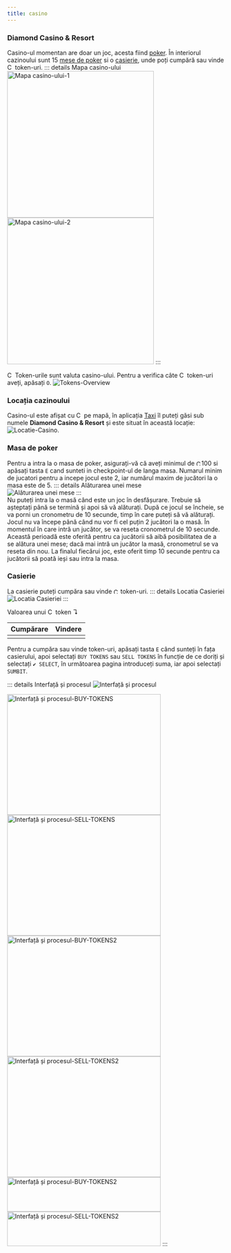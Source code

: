 ```yaml
---
title: casino
---
```


### Diamond Casino & Resort
Casino-ul momentan are doar un joc, acesta fiind [poker](./poker.md).
În interiorul cazinoului sunt 15 [mese de poker](#masa-de-poker) si o [casierie](#casierie), unde poți cumpără sau vinde <Image src="https://i.imgur.com/V5PL4Jz.png" alt="Casino-Token" width="14" /> token-uri.
::: details Mapa casino-ului
<Image src="https://i.imgur.com/QOyVfwo.png" alt="Mapa casino-ului-1" width="340" heigt="140" /><Image src="https://i.imgur.com/lFAdrvf.png" alt="Mapa casino-ului-2" width="340" heigt="140" />
:::

<Image src="https://i.imgur.com/V5PL4Jz.png" alt="Casino-Token" width="14" /> Token-urile sunt valuta casino-ului.
Pentru a verifica câte <Image src="https://i.imgur.com/V5PL4Jz.png" alt="Casino-Token" width="14" /> token-uri aveți, apăsați `O`.
<Image src="https://i.imgur.com/8D95eLT.png" alt="Tokens-Overview" />




### Locația cazinoului
Casino-ul este afișat cu <Image src="https://i.imgur.com/L1ULg07.png" alt="Casino-Icon" width="14"/> pe mapă, în aplicația [Taxi](../general/phone#taxi) îl puteți găsi sub numele **Diamond Casino & Resort** și este situat în această locație:
<Image src="https://i.imgur.com/uSZIF9w.png" alt="Locatie-Casino" />.

### Masa de poker
Pentru a intra la o masa de poker, asigurați-vă că aveți minimul de <Image src="https://i.imgur.com/V5PL4Jz.png" alt="Casino-Token" width="12" />100 si apăsați tasta `E` cand sunteti in checkpoint-ul de langa masa. Numarul minim de jucatori pentru a incepe jocul este 2, iar numărul maxim de jucători la o masa este de 5.
::: details Alăturarea unei mese  
  <Image src="https://i.imgur.com/oxeiV2h.png" alt="Alăturarea unei mese" />
:::  
Nu puteți intra la o masă când este un joc în desfășurare. Trebuie să așteptați până se termină și apoi să vă alăturați. După ce jocul se încheie, se va porni un cronometru de 10 secunde, timp în care puteți să vă alăturați.
Jocul nu va începe până când nu vor fi cel puțin 2 jucători la o masă. În momentul în care intră un jucător, se va reseta cronometrul de 10 secunde. Această perioadă este oferită pentru ca jucătorii să aibă posibilitatea de a se alătura unei mese; dacă mai intră un jucător la masă, cronometrul se va reseta din nou.
La finalul fiecărui joc, este oferit timp 10 secunde pentru ca jucătorii să poată ieși sau intra la masa.


### Casierie

La casierie puteți cumpăra sau vinde <Image src="https://i.imgur.com/V5PL4Jz.png" alt="Casino-Token" width="12" /> token-uri. 
::: details Locatia Casieriei  
  <Image src="https://i.imgur.com/sPESYsp.png" alt="Locatia Casieriei" />
:::  

Valoarea unui <Image src="https://i.imgur.com/V5PL4Jz.png" alt="Casino-Token" width="14" /> token ↴

|       Cumpărare          |          Vindere           |
| :----------------------: | :------------------------: |
|  <Dinero :amount="1" />  | <Dinero :amount="0.95" />  |

Pentru a cumpăra sau vinde token-uri, apăsați tasta `E` când sunteți în fața casierului, apoi selectați `BUY TOKENS` sau `SELL TOKENS` în funcție de ce doriți și selectați `✔️ SELECT`, în următoarea pagina introduceți  suma, iar apoi selectați `SUMBIT`.

::: details Interfață și procesul
<Image src="https://i.imgur.com/VwxGh17.png" alt="Interfață și procesul">

<Image src="https://i.imgur.com/W0CwHzd.png" alt="Interfață și procesul-BUY-TOKENS" width="356" height="280" /><Image src="https://i.imgur.com/wc8MlTe.png" alt="Interfață și procesul-SELL-TOKENS" width="356" height="280" />
<Image src="https://i.imgur.com/raUeKrb.png" alt="Interfață și procesul-BUY-TOKENS2" width="356" height="280" /><Image src="https://i.imgur.com/aP63D7P.png" alt="Interfață și procesul-SELL-TOKENS2" width="356" height="280" />
<Image src="https://i.imgur.com/mUOfEAt.png" alt="Interfață și procesul-BUY-TOKENS2" width="356" height="80" /><Image src="https://i.imgur.com/dqbX2XC.png" alt="Interfață și procesul-SELL-TOKENS2" width="356" height="80" />
:::
